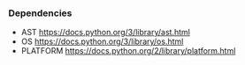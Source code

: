### Dependencies

- AST https://docs.python.org/3/library/ast.html
- OS https://docs.python.org/3/library/os.html
- PLATFORM https://docs.python.org/2/library/platform.html

